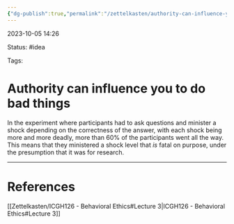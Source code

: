 ```yaml
---
{"dg-publish":true,"permalink":"/zettelkasten/authority-can-influence-you-to-do-bad-things/"}
---
```


2023-10-05 14:26

Status: #idea

Tags:

# Authority can influence you to do bad things

In the experiment where participants had to ask questions and minister a shock depending on the correctness of the answer, with each shock being more and more deadly, more than 60% of the participants went all the way. This means that they ministered a shock level that *is* fatal on purpose, under the presumption that it was for research.

---

# References

[[Zettelkasten/ICGH126 - Behavioral Ethics#Lecture 3\|ICGH126 - Behavioral Ethics#Lecture 3]]
